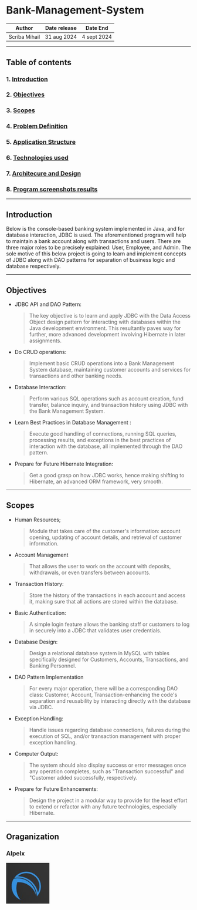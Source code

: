 # Bank-Management-System

|Author | Date release | Date End|
|--------|--------------|---------|
|Scriba Mihail |   31 aug 2024             |     4 sept 2024    |

---
<!-- <br><br><br> -->

## Table of contents

### 1. [Introduction](./project-report.md#introduction)

### 2. [Objectives](./project-report.md#objectives)

### 3. [Scopes](./project-report.md#scopes)

### 4. [Problem Definition](./pages/problem-definition.md)

### 5. [Application Structure](./pages/system-design.md#application-structure)

### 6. [Technologies used](./pages/system-design.md#technologies-used)

### 7. [Architecure and Design](./pages/system-design.md#architecture-and-design)  

### 8. [Program screenshots results](./pages/result-screenshoots.md)

---
<!-- <br><br><br> -->

## Introduction

 Below is the console-based banking system implemented in Java, and for database
 interaction, JDBC is used. The aforementioned program will help to maintain a
 bank account along with transactions and users. There are three major roles to
 be precisely explained: User, Employee, and Admin. The sole motive of this below
 project is going to learn and implement concepts of JDBC along with DAO patterns
 for separation of business logic and database respectively.

---
<!-- <br><br><br> -->

## Objectives

* JDBC API and DAO Pattern:

  >The key objective is to learn and apply JDBC with the Data Access Object design pattern for interacting with databases within the Java development environment. This resultantly paves way for further, more advanced development involving Hibernate in later assignments.

* Do CRUD operations:

  >Implement basic CRUD operations into a Bank Management System database, maintaining customer accounts and services for transactions and other banking needs.

* Database Interaction:

  >Perform various SQL operations such as account creation, fund transfer, balance inquiry, and transaction history using JDBC with the Bank Management System.

* Learn Best Practices in Database Management :

  >Execute good handling of connections, running SQL queries, processing results, and exceptions in the best practices of interaction with the database, all implemented through the DAO pattern.

* Prepare for Future Hibernate Integration:

    >Get a good grasp on how JDBC works, hence making shifting to Hibernate, an advanced ORM framework, very smooth.

---
<!-- <br><br><br> -->

## Scopes

* Human Resources;
   >Module that takes care of the customer's information: account opening, updating of account details, and retrieval of customer information.

* Account Management
   >That allows the user to work on the account with deposits, withdrawals, or even transfers between accounts.

* Transaction History:
   >Store the history of the transactions in each account and access it, making sure that all actions are stored within the database.

* Basic Authentication:
   >A simple login feature allows the banking staff or customers to log in securely into a JDBC that validates user credentials.

* Database Design:
   >Design a relational database system in MySQL with tables specifically designed for Customers, Accounts, Transactions, and Banking Personnel.

* DAO Pattern Implementation
   >For every major operation, there will be a corresponding DAO class: Customer, Account, Transaction-enhancing the code's separation and reusability by interacting directly with the database via JDBC.

* Exception Handling:
    >Handle issues regarding database connections, failures during the execution of SQL, and/or transaction management with proper exception handling.

* Computer Output:
    >The system should also display success or error messages once any operation completes, such as "Transaction successful" and "Customer added successfully, respectively.

* Prepare for Future Enhancements:
    >Design the project in a modular way to provide for the least effort to extend or refactor with any future technologies, especially Hibernate.

---
<!-- <br><br><br> -->

## Oraganization

### Alpelx

![Logo](./img/Logo.jpg)
